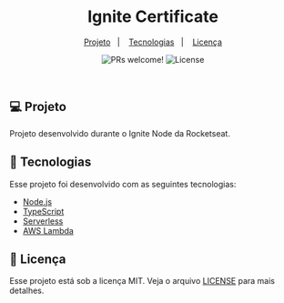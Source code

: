 <h1 align="center">
   Ignite Certificate
</h1>

<p align="center">
  <a href="#computer-projeto">Projeto</a>&nbsp;&nbsp;&nbsp;|&nbsp;&nbsp;&nbsp;
  <a href="#rocket-tecnologias">Tecnologias</a>&nbsp;&nbsp;&nbsp;|&nbsp;&nbsp;&nbsp;
  <a href="#memo-licença">Licença</a>
</p>

<p align="center">
 <img src="https://img.shields.io/badge/PRs-welcome-8257E5?labelColor=%23202024" alt="PRs welcome!" />

  <img alt="License" src="https://img.shields.io/badge/license-MIT-8257E5?labelColor=%23202024">
</p>

<br/>

## :computer: Projeto

Projeto desenvolvido durante o Ignite Node da Rocketseat. 

## :rocket: Tecnologias

Esse projeto foi desenvolvido com as seguintes tecnologias:

- [Node.js](https://nodejs.org/)
- [TypeScript](https://www.typescriptlang.org/)
- [Serverless](https://www.serverless.com/)
- [AWS Lambda](https://aws.amazon.com/pt/lambda/)

## :memo: Licença

Esse projeto está sob a licença MIT. Veja o arquivo [LICENSE](https://github.com/lucianogmoraesjr/study-repo/blob/master/LICENSE) para mais detalhes.
